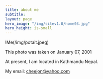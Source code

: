 ```yaml
---
title: about me
subtitle: 
layout: page
hero_image: "/img/sitev1.0/home03.jpg"
hero_height: is-small
---
```


!Me(/img/potait.jpeg)

This photo was taken on January 07, 2001


At present, I am located in Kathmandu Nepal.

My email: cheejon@yahoo.com
